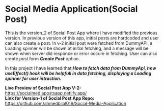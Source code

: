 # Social Media Application(Social Post)
This is the version_2 of Social Post App where i have modified the previous version. In previoue version of this app, initial posts are hardcoded and user can also create a post. In v-2 initial post were fetched from DummyAPI, a Loading spinner will be shown at initial fetching, and a message will be shown when server did responce or error occure in fetching. User can also create post form ***Create Post*** option. 

In this project i have learned that ***How to fetch data from DummyApi, how useEffect() hook will be helpfull in data fetching, displaying a Loading spinner for user intraction.***  

                 

 **Live Preview of Social Post App V-2:** https://socialmediapostsapp.netlify.app/  
 **Link for Version-1 of Social Post App Repo:** https://github.com/ahmedbilal019/Social-Media-Application 
